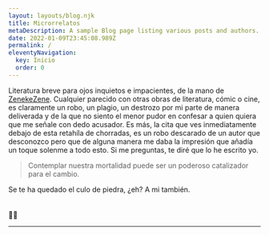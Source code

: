 ```yaml
---
layout: layouts/blog.njk
title: Microrrelatos
metaDescription: A sample Blog page listing various posts and authors.
date: 2022-01-09T23:45:08.989Z
permalink: /
eleventyNavigation:
  key: Inicio
  order: 0
---
```

Literatura breve para ojos inquietos e impacientes, de la mano de [ZenekeZene](https://twitter.com/zenekezene). Cualquier parecido con otras obras de literatura, cómic o cine, es claramente un robo, un plagio, un destrozo por mi parte de manera deliverada y de la que no siento el menor pudor en confesar a quien quiera que me señale con dedo acusador. Es más, la cita que ves inmediatamente debajo de esta retahíla de chorradas, es un robo descarado de un autor que desconozco pero que de alguna manera me daba la impresión que añadía un toque solenme a todo esto. Si me preguntas, te diré que lo he escrito yo.

> Contemplar nuestra mortalidad puede ser un poderoso catalizador para el cambio.

Se te ha quedado el culo de piedra, ¿eh? A mi también.\
\
\
🤷‍♂️

<hr />